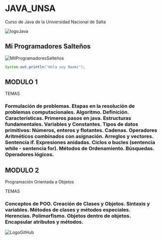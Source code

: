 # JAVA_UNSA
Curso de Java de la Universidad Nacional de Salta

![logoJava](https://encrypted-tbn0.gstatic.com/images?q=tbn:ANd9GcQ2rR2yjEuBme_KQ0osLYnh7NO4uticu_sBVg&usqp=CAU)

## Mi Programadores Salteños
![MilProgramadoresSalteños](https://yt3.ggpht.com/nOWBL1Um0OIYNdmqW234zI1yxFbzgOiLR_2_fVBFb-c4mlNX0gq1KjIITaj5mywt5lZwy53Rgkc=s176-c-k-c0x00ffffff-no-rj)
```java
System.out.println("Hola soy Naomi");
```
## MODULO 1
TEMAS
### Formulación de problemas. Etapas en la resolución de problemas computacionales. Algoritmo. Definición. Características. Primeros pasos en java. Estructuras fundamentales. Variables y Constantes. Tipos de datos primitivos: Números, enteros y flotantes. Cadenas. Operadores Aritméticos combinados con asignación. Arreglos y vectores. Sentencia if. Expresiones anidadas. Ciclos o bucles (sentencia while - sentencia for). Métodos de Ordenamiento. Búsquedas. Operadores lógicos.

## MODULO 2
Programación Orientada a Objetos

TEMAS 
### Conceptos de POO. Creación de Clases y Objetos.  Sintaxis y variables. Métodos de clases y métodos especiales. Herencias. Polimorfismo. Objetos dentro de objetos. Encapsular atributos y métodos.

![LogoGitHub](https://anthoncode.com/wp-content/uploads/2019/01/github-octocat-logo-png.png)

